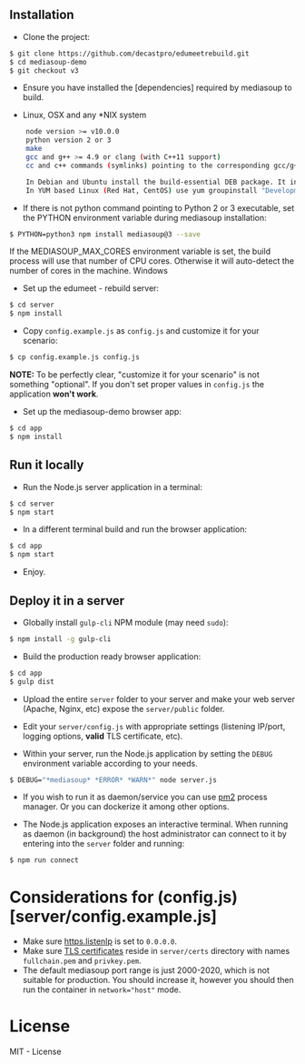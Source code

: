 ## Installation

* Clone the project:

```bash
$ git clone https://github.com/decastpro/edumeetrebuild.git
$ cd mediasoup-demo
$ git checkout v3
```

* Ensure you have installed the [dependencies] required by mediasoup to build.
 
* Linux, OSX and any *NIX system
```bash
    node version >= v10.0.0
    python version 2 or 3
    make
    gcc and g++ >= 4.9 or clang (with C++11 support)
    cc and c++ commands (symlinks) pointing to the corresponding gcc/g++ or clang/clang++ executables.

    In Debian and Ubuntu install the build-essential DEB package. It includes both make and gcc/g++.
    In YUM based Linux (Red Hat, CentOS) use yum groupinstall "Development Tools".
   ``` 
*  If there is not python command pointing to Python 2 or 3 executable, set the PYTHON environment variable during mediasoup installation:
```bash
$ PYTHON=python3 npm install mediasoup@3 --save
```
If the MEDIASOUP_MAX_CORES environment variable is set, the build process will use that number of CPU cores. Otherwise it will auto-detect the number of cores in the machine.
Windows



* Set up the edumeet - rebuild server:

```bash
$ cd server
$ npm install
```

* Copy `config.example.js` as `config.js` and customize it for your scenario:

```bash
$ cp config.example.js config.js
```

**NOTE:** To be perfectly clear, "customize it for your scenario" is not something "optional". If you don't set proper values in `config.js` the application **won't work**.

* Set up the mediasoup-demo browser app:

```bash
$ cd app
$ npm install
```


## Run it locally

* Run the Node.js server application in a terminal:

```bash
$ cd server
$ npm start
```

* In a different terminal build and run the browser application:

```bash
$ cd app
$ npm start
```

* Enjoy.


## Deploy it in a server

* Globally install `gulp-cli` NPM module (may need `sudo`):

```bash
$ npm install -g gulp-cli
```

* Build the production ready browser application:

```bash
$ cd app
$ gulp dist
```

* Upload the entire `server` folder to your server and make your web server (Apache, Nginx, etc) expose the `server/public` folder.

* Edit your `server/config.js` with appropriate settings (listening IP/port, logging options, **valid** TLS certificate, etc).

* Within your server, run the Node.js application by setting the `DEBUG` environment variable according to your needs.

```bash
$ DEBUG="*mediasoup* *ERROR* *WARN*" node server.js
```
* If you wish to run it as daemon/service you can use [pm2](https://www.npmjs.com/package/pm2) process manager. Or you can dockerize it among other options.

* The Node.js application exposes an interactive terminal. When running as daemon (in background) the host administrator can connect to it by entering into the `server` folder and running:

```bash
$ npm run connect
```

# Considerations for (config.js)[server/config.example.js]

* Make sure [https.listenIp](server/config.js#L20) is set to `0.0.0.0`.
* Make sure [TLS certificates](server/config.js#L24) reside in `server/certs` directory with names `fullchain.pem` and `privkey.pem`.
* The default mediasoup port range is just 2000-2020, which is not suitable for production. You should increase it, however you should then run the container in `network="host"` mode.


# License
MIT - License 



